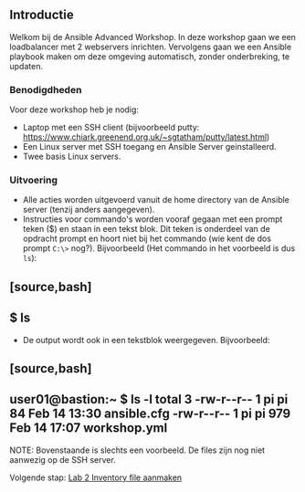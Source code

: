 ## Introductie

Welkom bij de Ansible Advanced Workshop. In deze workshop gaan we een loadbalancer met 2 webservers inrichten. Vervolgens gaan we een Ansible playbook maken om deze omgeving automatisch, zonder onderbreking, te updaten.

### Benodigdheden

Voor deze workshop heb je nodig:

* Laptop met een SSH client (bijvoorbeeld putty: https://www.chiark.greenend.org.uk/~sgtatham/putty/latest.html)
* Een Linux server met SSH toegang en Ansible Server geinstalleerd. 
* Twee basis Linux servers.

### Uitvoering

* Alle acties worden uitgevoerd vanuit de home directory van de Ansible server (tenzij anders aangegeven).
* Instructies voor commando's worden vooraf gegaan met een prompt teken ($) en staan in een tekst blok. Dit teken is onderdeel van de opdracht prompt en hoort niet bij het commando (wie kent de dos prompt ``C:\>`` nog?). Bijvoorbeeld (Het commando in het voorbeeld is dus ``ls``):

[source,bash]
----
$ ls
----
  
* De output wordt ook in een tekstblok weergegeven. Bijvoorbeeld:

[source,bash]
----
user01@bastion:~ $ ls -l
total 3
-rw-r--r-- 1 pi pi   84 Feb 14 13:30 ansible.cfg
-rw-r--r-- 1 pi pi  979 Feb 14 17:07 workshop.yml
----

NOTE: Bovenstaande is slechts een voorbeeld. De files zijn nog niet aanwezig op de SSH server.

Volgende stap: [Lab 2 Inventory file aanmaken](02_NL_inventory.md)

